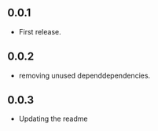 ## 0.0.1

* First release.

## 0.0.2

* removing unused dependdependencies.


## 0.0.3

* Updating the readme
